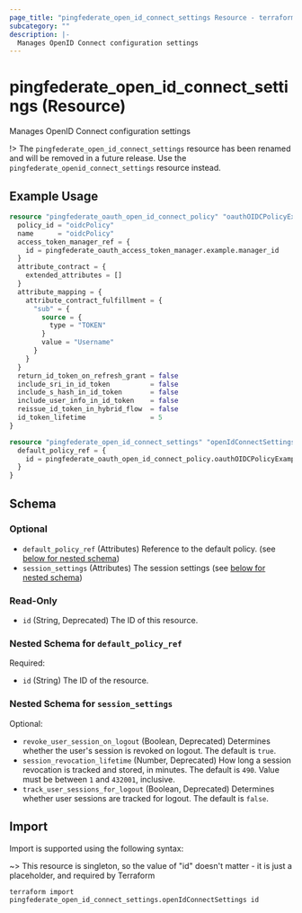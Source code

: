 ```yaml
---
page_title: "pingfederate_open_id_connect_settings Resource - terraform-provider-pingfederate"
subcategory: ""
description: |-
  Manages OpenID Connect configuration settings
---
```


# pingfederate_open_id_connect_settings (Resource)

Manages OpenID Connect configuration settings

!> The `pingfederate_open_id_connect_settings` resource has been renamed and will be removed in a future release. Use the `pingfederate_openid_connect_settings` resource instead.

## Example Usage

```terraform
resource "pingfederate_oauth_open_id_connect_policy" "oauthOIDCPolicyExample" {
  policy_id = "oidcPolicy"
  name      = "oidcPolicy"
  access_token_manager_ref = {
    id = pingfederate_oauth_access_token_manager.example.manager_id
  }
  attribute_contract = {
    extended_attributes = []
  }
  attribute_mapping = {
    attribute_contract_fulfillment = {
      "sub" = {
        source = {
          type = "TOKEN"
        }
        value = "Username"
      }
    }
  }
  return_id_token_on_refresh_grant = false
  include_sri_in_id_token          = false
  include_s_hash_in_id_token       = false
  include_user_info_in_id_token    = false
  reissue_id_token_in_hybrid_flow  = false
  id_token_lifetime                = 5
}

resource "pingfederate_open_id_connect_settings" "openIdConnectSettingsExample" {
  default_policy_ref = {
    id = pingfederate_oauth_open_id_connect_policy.oauthOIDCPolicyExample.policy_id
  }
}
```

<!-- schema generated by tfplugindocs -->
## Schema

### Optional

- `default_policy_ref` (Attributes) Reference to the default policy. (see [below for nested schema](#nestedatt--default_policy_ref))
- `session_settings` (Attributes) The session settings (see [below for nested schema](#nestedatt--session_settings))

### Read-Only

- `id` (String, Deprecated) The ID of this resource.

<a id="nestedatt--default_policy_ref"></a>
### Nested Schema for `default_policy_ref`

Required:

- `id` (String) The ID of the resource.


<a id="nestedatt--session_settings"></a>
### Nested Schema for `session_settings`

Optional:

- `revoke_user_session_on_logout` (Boolean, Deprecated) Determines whether the user's session is revoked on logout. The default is `true`.
- `session_revocation_lifetime` (Number, Deprecated) How long a session revocation is tracked and stored, in minutes. The default is `490`. Value must be between `1` and `432001`, inclusive.
- `track_user_sessions_for_logout` (Boolean, Deprecated) Determines whether user sessions are tracked for logout. The default is `false`.

## Import

Import is supported using the following syntax:

~> This resource is singleton, so the value of "id" doesn't matter - it is just a placeholder, and required by Terraform

```shell
terraform import pingfederate_open_id_connect_settings.openIdConnectSettings id
```